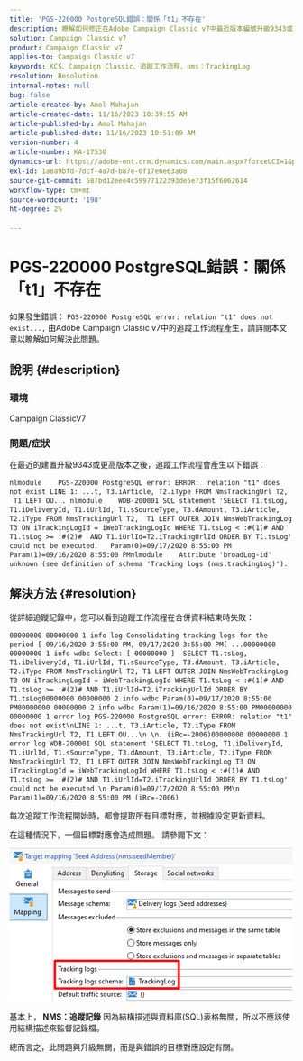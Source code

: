 ```yaml
---
title: 'PGS-220000 PostgreSQL錯誤：關係「t1」不存在'
description: 瞭解如何修正在Adobe Campaign Classic v7中最近版本編號升級9343或更高版本後追蹤工作流程產生的錯誤。
solution: Campaign Classic v7
product: Campaign Classic v7
applies-to: Campaign Classic v7
keywords: KCS、Campaign Classic、追蹤工作流程、nms：TrackingLog
resolution: Resolution
internal-notes: null
bug: false
article-created-by: Amol Mahajan
article-created-date: 11/16/2023 10:39:55 AM
article-published-by: Amol Mahajan
article-published-date: 11/16/2023 10:51:09 AM
version-number: 4
article-number: KA-17530
dynamics-url: https://adobe-ent.crm.dynamics.com/main.aspx?forceUCI=1&pagetype=entityrecord&etn=knowledgearticle&id=65d80679-6c84-ee11-8179-6045bd0065b6
exl-id: 1a8a9bfd-7dcf-4a7d-b87e-0f17e6e63a08
source-git-commit: 587bd12eee4c59977122393de5e73f15f6062614
workflow-type: tm+mt
source-wordcount: '198'
ht-degree: 2%

---
```


# PGS-220000 PostgreSQL錯誤：關係「t1」不存在


如果發生錯誤： `PGS-220000 PostgreSQL error: relation "t1" does not exist...,` 由Adobe Campaign Classic v7中的追蹤工作流程產生，請詳閱本文章以瞭解如何解決此問題。

## 說明 {#description}


### <b>環境</b>

Campaign ClassicV7



### <b>問題/症狀</b>

在最近的建置升級9343或更高版本之後，追蹤工作流程會產生以下錯誤：




```
nlmodule    PGS-220000 PostgreSQL error: ERROR:  relation "t1" does not exist LINE 1: ...t, T3.iArticle, T2.iType FROM NmsTrackingUrl T2,  T1 LEFT OU... nlmodule    WDB-200001 SQL statement 'SELECT T1.tsLog, T1.iDeliveryId, T1.iUrlId, T1.sSourceType, T3.dAmount, T3.iArticle, T2.iType FROM NmsTrackingUrl T2,  T1 LEFT OUTER JOIN NmsWebTrackingLog T3 ON iTrackingLogId = iWebTrackingLogId WHERE T1.tsLog < :#(1)# AND T1.tsLog >= :#(2)#  AND T1.iUrlId=T2.iTrackingUrlId ORDER BY T1.tsLog' could not be executed.   Param(0)=09/17/2020 8:55:00 PM   Param(1)=09/16/2020 8:55:00 PMnlmodule    Attribute 'broadLog-id' unknown (see definition of schema 'Tracking logs (nms:trackingLog)').
```





## 解決方法 {#resolution}


從詳細追蹤記錄中，您可以看到追蹤工作流程在合併資料結束時失敗：




```
00000000 00000000 1 info log Consolidating tracking logs for the period [ 09/16/2020 3:55:00 PM, 09/17/2020 3:55:00 PM[ ...00000000 00000000 1 info wdbc Select: [ 00000000 ]  SELECT T1.tsLog, T1.iDeliveryId, T1.iUrlId, T1.sSourceType, T3.dAmount, T3.iArticle, T2.iType FROM NmsTrackingUrl T2, T1 LEFT OUTER JOIN NmsWebTrackingLog T3 ON iTrackingLogId = iWebTrackingLogId WHERE T1.tsLog < :#(1)# AND T1.tsLog >= :#(2)# AND T1.iUrlId=T2.iTrackingUrlId ORDER BY T1.tsLog00000000 00000000 2 info wdbc Param(0)=09/17/2020 8:55:00 PM00000000 00000000 2 info wdbc Param(1)=09/16/2020 8:55:00 PM00000000 00000000 1 error log PGS-220000 PostgreSQL error: ERROR: relation "t1" does not exist\nLINE 1: ...t, T3.iArticle, T2.iType FROM NmsTrackingUrl T2, T1 LEFT OU...\n \n. (iRc=-2006)00000000 00000000 1 error log WDB-200001 SQL statement 'SELECT T1.tsLog, T1.iDeliveryId, T1.iUrlId, T1.sSourceType, T3.dAmount, T3.iArticle, T2.iType FROM NmsTrackingUrl T2, T1 LEFT OUTER JOIN NmsWebTrackingLog T3 ON iTrackingLogId = iWebTrackingLogId WHERE T1.tsLog < :#(1)# AND T1.tsLog >= :#(2)# AND T1.iUrlId=T2.iTrackingUrlId ORDER BY T1.tsLog' could not be executed.\n Param(0)=09/17/2020 8:55:00 PM\n Param(1)=09/16/2020 8:55:00 PM (iRc=-2006)
```




每次追蹤工作流程開始時，都會提取所有目標對應，並根據設定更新資料。

在這種情況下，一個目標對應會造成問題。 請參閱下文：

![](assets/a06a8deb-6536-ec11-b6e6-000d3a348885.png)

基本上，<b> NMS：追蹤記錄</b> 因為結構描述與資料庫(SQL)表格無關，所以不應該使用結構描述來監督記錄檔。

總而言之，此問題與升級無關，而是與錯誤的目標對應設定有關。
